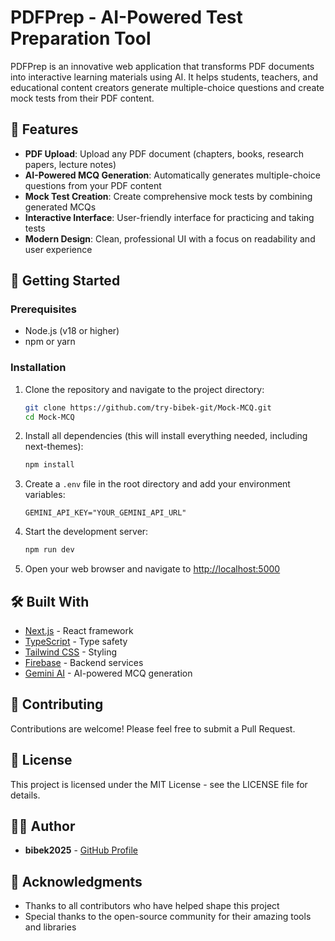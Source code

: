 # PDFPrep - AI-Powered Test Preparation Tool

PDFPrep is an innovative web application that transforms PDF documents into interactive learning materials using AI. It helps students, teachers, and educational content creators generate multiple-choice questions and create mock tests from their PDF content.

## 🌟 Features

- **PDF Upload**: Upload any PDF document (chapters, books, research papers, lecture notes)
- **AI-Powered MCQ Generation**: Automatically generates multiple-choice questions from your PDF content
- **Mock Test Creation**: Create comprehensive mock tests by combining generated MCQs
- **Interactive Interface**: User-friendly interface for practicing and taking tests
- **Modern Design**: Clean, professional UI with a focus on readability and user experience

## 🚀 Getting Started

### Prerequisites

- Node.js (v18 or higher)
- npm or yarn

### Installation

1. Clone the repository and navigate to the project directory:

   ```bash
   git clone https://github.com/try-bibek-git/Mock-MCQ.git
   cd Mock-MCQ
   ```

2. Install all dependencies (this will install everything needed, including next-themes):

   ```bash
   npm install
   ```

3. Create a `.env` file in the root directory and add your environment variables:

   ```
   GEMINI_API_KEY="YOUR_GEMINI_API_URL"
   ```

4. Start the development server:

   ```bash
   npm run dev
   ```

5. Open your web browser and navigate to [http://localhost:5000](http://localhost:5000)

## 🛠️ Built With

- [Next.js](https://nextjs.org/) - React framework
- [TypeScript](https://www.typescriptlang.org/) - Type safety
- [Tailwind CSS](https://tailwindcss.com/) - Styling
- [Firebase](https://firebase.google.com/) - Backend services
- [Gemini AI](https://deepmind.google/technologies/gemini/) - AI-powered MCQ generation

## 🤝 Contributing

Contributions are welcome! Please feel free to submit a Pull Request.

## 📝 License

This project is licensed under the MIT License - see the LICENSE file for details.

## 👨‍💻 Author

- **bibek2025** - [GitHub Profile](https://github.com/try-bibek-git)

## 🙏 Acknowledgments

- Thanks to all contributors who have helped shape this project
- Special thanks to the open-source community for their amazing tools and libraries
